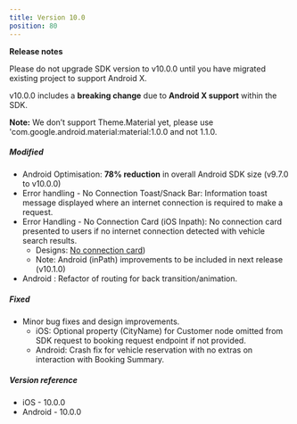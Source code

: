 ```yaml
---
title: Version 10.0
position: 80
---
```


**Release notes**

Please do not upgrade SDK version to v10.0.0 until you have migrated existing project to support Android X. 

v10.0.0 includes a **breaking change** due to **Android X support** within the SDK. 

**Note:** We don’t support Theme.Material yet, please use 'com.google.android.material:material:1.0.0 and not 1.1.0.

##### Modified
* Android Optimisation: **78% reduction** in overall Android SDK size (v9.7.0 to v10.0.0)
* Error handling - No Connection Toast/Snack Bar: Information toast message displayed where an internet connection is required to make a request.
* Error Handling - No Connection Card (iOS Inpath): No connection card presented to users if no internet connection detected with vehicle search results.
    * Designs: <a href="https://app.abstract.com/share/5a0eacd1-355d-403e-8be5-7a1d4e0b6b41?collectionLayerId=75db2683-9676-41e9-ac6b-1a99207309a8&present=true&preview=false&sha=4bb24387443e94f17bd3552cb63041595500d35f" target="_blank">No connection card</a>)
    * Note: Android (inPath) improvements to be included in next release (v10.1.0)
* Android : Refactor of routing for back transition/animation.    

##### Fixed
* Minor bug fixes and design improvements.
    * iOS: Optional property (CityName) for Customer node omitted from SDK request to booking request endpoint if not provided.
    * Android: Crash fix for vehicle reservation with no extras on interaction with Booking Summary.
    
##### Version reference 
* iOS - 10.0.0
* Android - 10.0.0